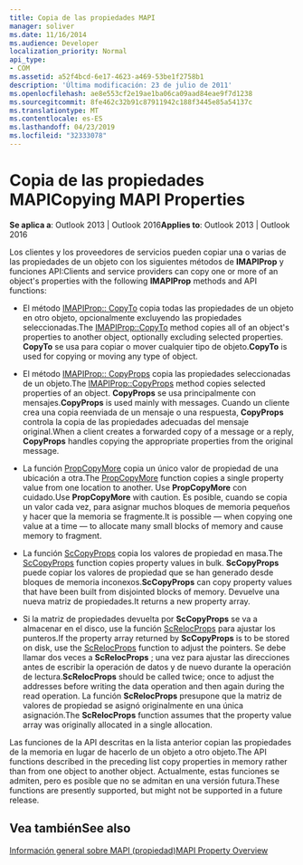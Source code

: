 ```yaml
---
title: Copia de las propiedades MAPI
manager: soliver
ms.date: 11/16/2014
ms.audience: Developer
localization_priority: Normal
api_type:
- COM
ms.assetid: a52f4bcd-6e17-4623-a469-53be1f2758b1
description: 'Última modificación: 23 de julio de 2011'
ms.openlocfilehash: ae8e553cf2e19ae1ba06ca09aad84eae9f7d1238
ms.sourcegitcommit: 8fe462c32b91c87911942c188f3445e85a54137c
ms.translationtype: MT
ms.contentlocale: es-ES
ms.lasthandoff: 04/23/2019
ms.locfileid: "32333078"
---
```

# <a name="copying-mapi-properties"></a><span data-ttu-id="1cce2-103">Copia de las propiedades MAPI</span><span class="sxs-lookup"><span data-stu-id="1cce2-103">Copying MAPI Properties</span></span>

  
  
<span data-ttu-id="1cce2-104">**Se aplica a**: Outlook 2013 | Outlook 2016</span><span class="sxs-lookup"><span data-stu-id="1cce2-104">**Applies to**: Outlook 2013 | Outlook 2016</span></span> 
  
<span data-ttu-id="1cce2-105">Los clientes y los proveedores de servicios pueden copiar una o varias de las propiedades de un objeto con los siguientes métodos de **IMAPIProp** y funciones API:</span><span class="sxs-lookup"><span data-stu-id="1cce2-105">Clients and service providers can copy one or more of an object's properties with the following **IMAPIProp** methods and API functions:</span></span> 
  
- <span data-ttu-id="1cce2-106">El método [IMAPIProp:: CopyTo](imapiprop-copyto.md) copia todas las propiedades de un objeto en otro objeto, opcionalmente excluyendo las propiedades seleccionadas.</span><span class="sxs-lookup"><span data-stu-id="1cce2-106">The [IMAPIProp::CopyTo](imapiprop-copyto.md) method copies all of an object's properties to another object, optionally excluding selected properties.</span></span> <span data-ttu-id="1cce2-107">**CopyTo** se usa para copiar o mover cualquier tipo de objeto.</span><span class="sxs-lookup"><span data-stu-id="1cce2-107">**CopyTo** is used for copying or moving any type of object.</span></span> 
    
- <span data-ttu-id="1cce2-108">El método [IMAPIProp:: CopyProps](imapiprop-copyprops.md) copia las propiedades seleccionadas de un objeto.</span><span class="sxs-lookup"><span data-stu-id="1cce2-108">The [IMAPIProp::CopyProps](imapiprop-copyprops.md) method copies selected properties of an object.</span></span> <span data-ttu-id="1cce2-109">**CopyProps** se usa principalmente con mensajes.</span><span class="sxs-lookup"><span data-stu-id="1cce2-109">**CopyProps** is used mainly with messages.</span></span> <span data-ttu-id="1cce2-110">Cuando un cliente crea una copia reenviada de un mensaje o una respuesta, **CopyProps** controla la copia de las propiedades adecuadas del mensaje original.</span><span class="sxs-lookup"><span data-stu-id="1cce2-110">When a client creates a forwarded copy of a message or a reply, **CopyProps** handles copying the appropriate properties from the original message.</span></span> 
    
- <span data-ttu-id="1cce2-111">La función [PropCopyMore](propcopymore.md) copia un único valor de propiedad de una ubicación a otra.</span><span class="sxs-lookup"><span data-stu-id="1cce2-111">The [PropCopyMore](propcopymore.md) function copies a single property value from one location to another.</span></span> <span data-ttu-id="1cce2-112">Use **PropCopyMore** con cuidado.</span><span class="sxs-lookup"><span data-stu-id="1cce2-112">Use **PropCopyMore** with caution.</span></span> <span data-ttu-id="1cce2-113">Es posible, cuando se copia un valor cada vez, para asignar muchos bloques de memoria pequeños y hacer que la memoria se fragmente.</span><span class="sxs-lookup"><span data-stu-id="1cce2-113">It is possible — when copying one value at a time — to allocate many small blocks of memory and cause memory to fragment.</span></span> 
    
- <span data-ttu-id="1cce2-114">La función [ScCopyProps](sccopyprops.md) copia los valores de propiedad en masa.</span><span class="sxs-lookup"><span data-stu-id="1cce2-114">The [ScCopyProps](sccopyprops.md) function copies property values in bulk.</span></span> <span data-ttu-id="1cce2-115">**ScCopyProps** puede copiar los valores de propiedad que se han generado desde bloques de memoria inconexos.</span><span class="sxs-lookup"><span data-stu-id="1cce2-115">**ScCopyProps** can copy property values that have been built from disjointed blocks of memory.</span></span> <span data-ttu-id="1cce2-116">Devuelve una nueva matriz de propiedades.</span><span class="sxs-lookup"><span data-stu-id="1cce2-116">It returns a new property array.</span></span> 
    
- <span data-ttu-id="1cce2-117">Si la matriz de propiedades devuelta por **ScCopyProps** se va a almacenar en el disco, use la función [ScRelocProps](screlocprops.md) para ajustar los punteros.</span><span class="sxs-lookup"><span data-stu-id="1cce2-117">If the property array returned by **ScCopyProps** is to be stored on disk, use the [ScRelocProps](screlocprops.md) function to adjust the pointers.</span></span> <span data-ttu-id="1cce2-118">Se debe llamar dos veces a **ScRelocProps** ; una vez para ajustar las direcciones antes de escribir la operación de datos y de nuevo durante la operación de lectura.</span><span class="sxs-lookup"><span data-stu-id="1cce2-118">**ScRelocProps** should be called twice; once to adjust the addresses before writing the data operation and then again during the read operation.</span></span> <span data-ttu-id="1cce2-119">La función **ScRelocProps** presupone que la matriz de valores de propiedad se asignó originalmente en una única asignación.</span><span class="sxs-lookup"><span data-stu-id="1cce2-119">The **ScRelocProps** function assumes that the property value array was originally allocated in a single allocation.</span></span> 
    
<span data-ttu-id="1cce2-120">Las funciones de la API descritas en la lista anterior copian las propiedades de la memoria en lugar de hacerlo de un objeto a otro objeto.</span><span class="sxs-lookup"><span data-stu-id="1cce2-120">The API functions described in the preceding list copy properties in memory rather than from one object to another object.</span></span> <span data-ttu-id="1cce2-121">Actualmente, estas funciones se admiten, pero es posible que no se admitan en una versión futura.</span><span class="sxs-lookup"><span data-stu-id="1cce2-121">These functions are presently supported, but might not be supported in a future release.</span></span>
  
## <a name="see-also"></a><span data-ttu-id="1cce2-122">Vea también</span><span class="sxs-lookup"><span data-stu-id="1cce2-122">See also</span></span>



[<span data-ttu-id="1cce2-123">Información general sobre MAPI (propiedad)</span><span class="sxs-lookup"><span data-stu-id="1cce2-123">MAPI Property Overview</span></span>](mapi-property-overview.md)

